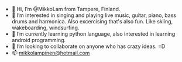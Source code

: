 - 👋 Hi, I’m @MikkoLam from Tampere, Finland.
- 👀 I’m interested in singing and playing live music, guitar, piano, bass drums and harmonica. Also excercising that's also fun. Like skiing, wakeboarding, windsurfing.
- 🌱 I’m currently learning python language, also interested in learning android programming.
- 💞️ I’m looking to collaborate on anyone who has crazy ideas. =D
- 📫 mikkolampinen@hotmail.com

<!---
MikkoLam/MikkoLam is a ✨ special ✨ repository because its `README.md` (this file) appears on your GitHub profile.
You can click the Preview link to take a look at your changes.
--->
